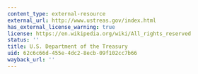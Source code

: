 ```yaml
---
content_type: external-resource
external_url: http://www.ustreas.gov/index.html
has_external_license_warning: true
license: https://en.wikipedia.org/wiki/All_rights_reserved
status: ''
title: U.S. Department of the Treasury
uid: 62c6c66d-455e-4dc2-8ecb-09f102cc7b66
wayback_url: ''
---
```

